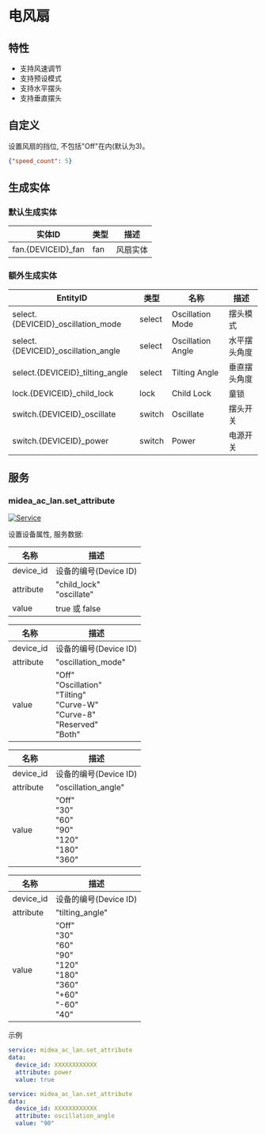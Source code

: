 # 电风扇
## 特性
- 支持风速调节
- 支持预设模式
- 支持水平摆头
- 支持垂直摆头

## 自定义

设置风扇的挡位, 不包括"Off"在内(默认为3)。

```json
{"speed_count": 5}
```

## 生成实体
### 默认生成实体
| 实体ID               | 类型  | 描述   |
|--------------------|-----|------|
| fan.{DEVICEID}_fan | fan | 风扇实体 |

### 额外生成实体

| EntityID                            | 类型     | 名称                | 描述     |
|-------------------------------------|--------|-------------------|--------|
| select.{DEVICEID}_oscillation_mode  | select | Oscillation Mode  | 摆头模式   |
| select.{DEVICEID}_oscillation_angle | select | Oscillation Angle | 水平摆头角度 |
| select.{DEVICEID}_tilting_angle     | select | Tilting Angle     | 垂直摆头角度 |
| lock.{DEVICEID}_child_lock          | lock   | Child Lock        | 童锁     |
| switch.{DEVICEID}_oscillate         | switch | Oscillate         | 摆头开关   |
| switch.{DEVICEID}_power             | switch | Power             | 电源开关   |

## 服务

### midea_ac_lan.set_attribute

[![Service](https://my.home-assistant.io/badges/developer_call_service.svg)](https://my.home-assistant.io/redirect/developer_call_service/?service=midea_ac_lan.set_attribute)

设置设备属性, 服务数据:

| 名称        | 描述                           |
|-----------|------------------------------|
| device_id | 设备的编号(Device ID)             |
| attribute | "child_lock"<br/>"oscillate" |
| value     | true 或 false                 |

| 名称        | 描述                                                                                          |
|-----------|---------------------------------------------------------------------------------------------|
| device_id | 设备的编号(Device ID)                                                                            |
| attribute | "oscillation_mode"                                                                          |
| value     | "Off"<br/>"Oscillation"<br/>"Tilting"<br/>"Curve-W"<br/>"Curve-8"<br/>"Reserved"<br/>"Both" |

| 名称        | 描述                                                             |
|-----------|----------------------------------------------------------------|
| device_id | 设备的编号(Device ID)                                               |
| attribute | "oscillation_angle"                                            |
| value     | "Off"<br/>"30"<br/>"60"<br/>"90"<br/>"120"<br/>"180"<br/>"360" |

| 名称        | 描述                                                                                          |
|-----------|---------------------------------------------------------------------------------------------|
| device_id | 设备的编号(Device ID)                                                                            |
| attribute | "tilting_angle"                                                                             |
| value     | "Off"<br/>"30"<br/>"60"<br/>"90"<br/>"120"<br/>"180"<br/>"360"<br/>"+60"<br/>"-60"<br/>"40" |

示例
```yaml
service: midea_ac_lan.set_attribute
data:
  device_id: XXXXXXXXXXXX
  attribute: power
  value: true
```

```yaml
service: midea_ac_lan.set_attribute
data:
  device_id: XXXXXXXXXXXX
  attribute: oscillation_angle
  value: "90"
```